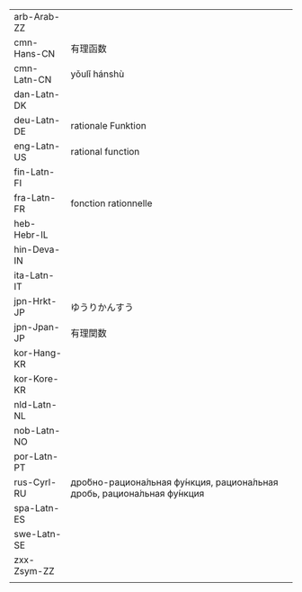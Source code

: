 | | | |
|-|-|-|
| arb-Arab-ZZ |  |  |
| cmn-Hans-CN | 有理函数 |  |
| cmn-Latn-CN | yǒulǐ hánshù |  |
| dan-Latn-DK |  |  |
| deu-Latn-DE | rationale Funktion |  |
| eng-Latn-US | rational function |  |
| fin-Latn-FI |  |  |
| fra-Latn-FR | fonction rationnelle |  |
| heb-Hebr-IL |  |  |
| hin-Deva-IN |  |  |
| ita-Latn-IT |  |  |
| jpn-Hrkt-JP | ゆうりかんすう |  |
| jpn-Jpan-JP | 有理関数 |  |
| kor-Hang-KR |  |  |
| kor-Kore-KR |  |  |
| nld-Latn-NL |  |  |
| nob-Latn-NO |  |  |
| por-Latn-PT |  |  |
| rus-Cyrl-RU | дро́бно-рациона́льная фу́нкция, рациона́льная дробь, рациона́льная фу́нкция |  |
| spa-Latn-ES |  |  |
| swe-Latn-SE |  |  |
| zxx-Zsym-ZZ |  |  |
|  |  |  |
